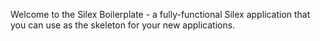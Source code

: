 Welcome to the Silex Boilerplate - a fully-functional Silex
application that you can use as the skeleton for your new applications.
